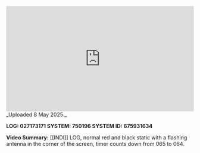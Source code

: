 
<iframe 
  src="https://drive.google.com/file/d/1_6Nm3hOz4BtVjbSiV5Gi8Q0FnBaAApLl/preview"  
  style="width:100%; aspect-ratio:16/9; border:0;"
  allowfullscreen>
</iframe>
_Uploaded 8 May 2025._

**LOG: 027173171
SYSTEM: 750196
SYSTEM ID: 675931634**

**Video Summary:** [[INDI]] LOG, normal red and black static with a flashing antenna in the corner of the screen, timer counts down from 065 to 064.